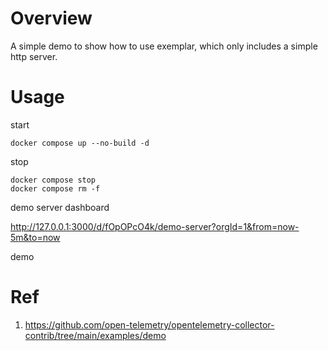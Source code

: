
# Overview

A simple demo to show how to use exemplar, which only includes a simple http server.

# Usage 

start 

```
docker compose up --no-build -d
```

stop

```
docker compose stop 
docker compose rm -f
```

demo server dashboard

http://127.0.0.1:3000/d/fOpOPcO4k/demo-server?orgId=1&from=now-5m&to=now

demo 

# Ref

1. https://github.com/open-telemetry/opentelemetry-collector-contrib/tree/main/examples/demo

